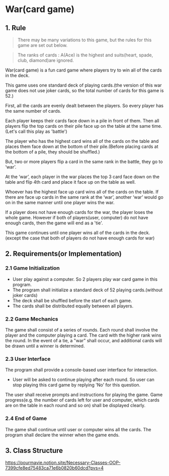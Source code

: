 # War(card game)

## 1. Rule
> There may be many variations to this game, but the rules for this game are set out below.

> The ranks of cards : A(Ace) is the highest and suits(heart, spade, club, diamond)are ignored.

War(card game) is a fun card game where players try to win all of the cards in the deck.

This game uses one standard deck of playing cards.(the version of this war game does not use joker cards, so the total number of cards for this game is 52.)

First, all the cards are evenly dealt between the players. So every player has the same number of cards.

Each player keeps their cards face down in a pile in front of them. Then all players flip the top cards on their pile face up on the table at the same time.(Let's call this play as 'battle')

The player who has the highest card wins all of the cards on the table and places them face down at the bottom of their pile.(Before placing cards at the bottom of a pile, they should be shuffled.)

But, two or more players flip a card in the same rank in the battle, they go to ‘war’. 

At the ‘war’, each player in the war places the top 3 card face down on the table and flip 4th card and place it face up on the table as well.

Whoever has the highest face up card wins all of the cards on the table. 
If there are face up cards in the same rank at the ‘war’, another ‘war’ would go on in the same manner until one player wins the war.

If a player does not have enough cards for the war, the player loses the whole game.
However if both of players(user, computer) do not have enough cards, then the game will end as a 'tie'.

This game continues until one player wins all of the cards in the deck.(except the case that both of players do not have enough cards for war)

## 2. Requirements(or Implementation)
### 2.1 Game Initialization
- User play against a computer. So 2 players play war card game in this program.
- The program shall initialize a standard deck of 52 playing cards.(without joker cards)
- The deck shall be shuffled before the start of each game.
- The cards shall be distributed equally between all players.
### 2.2 Game Mechanics
The game shall consist of a series of rounds.
Each round shall involve the player and the computer playing a card.
The card with the higher rank wins the round.
In the event of a tie, a "war" shall occur, and additional cards will be drawn until a winner is determined.
### 2.3 User Interface
The program shall provide a console-based user interface for interaction.

- User will be asked to continue playing after each round. So user can stop playing this card game by replying 'No' for this question.

The user shall receive prompts and instructions for playing the game.
Game progress(e.g. the number of cards left for user and computer, which cards are on the table in each round and so on) shall be displayed clearly.
### 2.4 End of Game
The game shall continue until user or computer wins all the cards.
The program shall declare the winner when the game ends.

## 3. Class Structure
https://pourmavie.notion.site/Necessary-Classes-OOP-7399cfe8ed75483ca71e6b0820b60dcd?pvs=4
